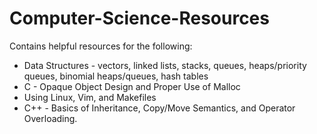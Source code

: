 # Computer-Science-Resources
Contains helpful resources for the following:
- Data Structures - vectors, linked lists, stacks, queues, heaps/priority queues, binomial heaps/queues, hash tables
- C - Opaque Object Design and Proper Use of Malloc
- Using Linux, Vim, and Makefiles
- C++ - Basics of Inheritance, Copy/Move Semantics, and Operator Overloading.
